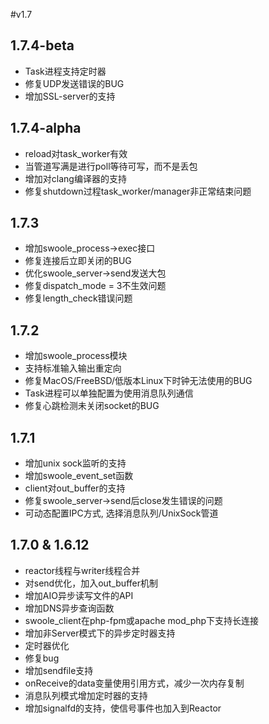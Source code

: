 #v1.7

1.7.4-beta
----
* Task进程支持定时器
* 修复UDP发送错误的BUG
* 增加SSL-server的支持

1.7.4-alpha
-----
* reload对task_worker有效
* 当管道写满是进行poll等待可写，而不是丢包
* 增加对clang编译器的支持
* 修复shutdown过程task_worker/manager非正常结束问题

1.7.3
----
* 增加swoole_process->exec接口
* 修复连接后立即关闭的BUG
* 优化swoole_server->send发送大包
* 修复dispatch_mode = 3不生效问题
* 修复length_check错误问题

1.7.2
----
* 增加swoole_process模块
* 支持标准输入输出重定向
* 修复MacOS/FreeBSD/低版本Linux下时钟无法使用的BUG
* Task进程可以单独配置为使用消息队列通信
* 修复心跳检测未关闭socket的BUG


1.7.1
----
* 增加unix sock监听的支持
* 增加swoole_event_set函数
* client对out_buffer的支持
* 修复swoole_server->send后close发生错误的问题
* 可动态配置IPC方式, 选择消息队列/UnixSock管道

1.7.0 & 1.6.12
----
* reactor线程与writer线程合并
* 对send优化，加入out_buffer机制
* 增加AIO异步读写文件的API
* 增加DNS异步查询函数
* swoole_client在php-fpm或apache mod_php下支持长连接
* 增加非Server模式下的异步定时器支持
* 定时器优化
* 修复bug
* 增加sendfile支持
* onReceive的data变量使用引用方式，减少一次内存复制
* 消息队列模式增加定时器的支持
* 增加signalfd的支持，使信号事件也加入到Reactor


